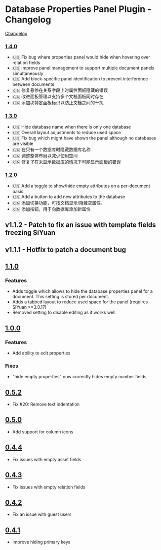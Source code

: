 # Database Properties Panel Plugin - Changelog

[Changelog](./CHANGELOG.md)

### [1.4.0](https://github.com/Macavity/siyuan-database-properties-panel/releases/tag/v1.4.0)

- 🇺🇸 Fix bug where properties panel would hide when hovering over relation fields
- 🇺🇸 Improve panel management to support multiple document panels simultaneously
- 🇺🇸 Add block-specific panel identification to prevent interference between documents
- 🇨🇳 修复悬停在关系字段上时属性面板隐藏的错误
- 🇨🇳 改进面板管理以支持多个文档面板同时存在
- 🇨🇳 添加块特定面板标识以防止文档之间的干扰

### [1.3.0](https://github.com/Macavity/siyuan-database-properties-panel/releases/tag/v1.3.0)

- 🇺🇸 Hide database name when there is only one database
- 🇺🇸 Overall layout adjustments to reduce used space
- 🇺🇸 Fix bug which might have shown the panel although no databases are visible
- 🇨🇳 在只有一个数据库时隐藏数据库名称
- 🇨🇳 调整整体布局以减少使用空间
- 🇨🇳 修复了在未显示数据库的情况下可能显示面板的错误

### [1.2.0](https://github.com/Macavity/siyuan-database-properties-panel/releases/tag/v1.2.0)

- 🇺🇸 Add a toggle to show/hide empty attributes on a per-document basis.
- 🇺🇸 Add a button to add new attributes to the database
- 🇨🇳 添加切换功能，可按文档显示/隐藏空属性。
- 🇨🇳 添加按钮，用于向数据库添加新属性

## v1.1.2 - Patch to fix an issue with template fields freezing SiYuan

## v1.1.1 - Hotfix to patch a document bug

## [1.1.0](https://github.com/Macavity/siyuan-database-properties-panel/releases/tag/v1.1.0)

### Features

- Adds toggle which allows to hide the database properties panel for a document. This setting is stored per document.
- Adds a tabbed layout to reduce used space for the panel (requires SiYuan >=3.0.17)
- Removed setting to disable editing as it works well.

## [1.0.0](https://github.com/Macavity/siyuan-database-properties-panel/releases/tag/v1.0.0)

### Features

- Add ability to edit properties

### Fixes

- "hide empty properties" now correctly hides empty number fields

## [0.5.2](https://github.com/Macavity/siyuan-database-properties-panel/releases/tag/v0.5.2)

- Fix #20: Remove text indentation

## [0.5.0](https://github.com/Macavity/siyuan-database-properties-panel/releases/tag/v0.5.0)

- Add support for column icons

## [0.4.4](https://github.com/Macavity/siyuan-database-properties-panel/releases/tag/v0.4.4)

- Fix issues with empty asset fields

## [0.4.3](https://github.com/Macavity/siyuan-database-properties-panel/releases/tag/v0.4.3)

- Fix issues with empty relation fields

## [0.4.2](https://github.com/Macavity/siyuan-database-properties-panel/releases/tag/v0.4.2)

- Fix an issue with guest users

## [0.4.1](https://github.com/Macavity/siyuan-database-properties-panel/releases/tag/v0.4.1)

- Improve hiding primary keys
